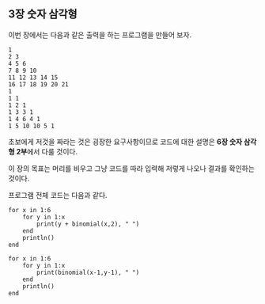 ## 3장 숫자 삼각형

이번 장에서는 다음과 같은 출력을 하는 프로그램을 만들어 보자.

```
1
2 3
4 5 6
7 8 9 10
11 12 13 14 15
16 17 18 19 20 21
1
1 1
1 2 1
1 3 3 1
1 4 6 4 1
1 5 10 10 5 1
```

초보에게 저것을 짜라는 것은 굉장한 요구사항이므로 코드에 대한 설명은 **6장 숫자 삼각형 2부**에서 다룰 것이다.

이 장의 목표는 머리를 비우고 그냥 코드를 따라 입력해 저렇게 나오나 결과를 확인하는 것이다.

프로그램 전체 코드는 다음과 같다.

```
for x in 1:6
    for y in 1:x
        print(y + binomial(x,2), " ")
    end
    println()
end

for x in 1:6
    for y in 1:x
        print(binomial(x-1,y-1), " ")
    end
    println()
end
```



